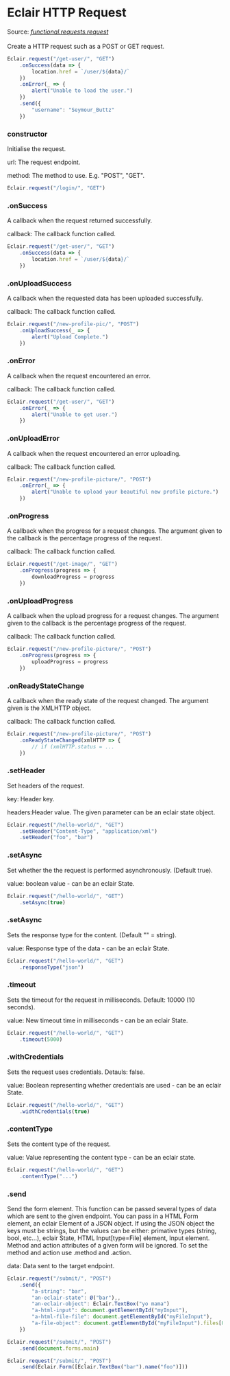 # Eclair HTTP Request
Source: [_functional.requests.request_](https://github.com/SamGarlick/Eclair/tree/main/src/functional/requests/request.js)<br/><br/>
Create a HTTP request such as a POST or GET request.
```javascript
Eclair.request("/get-user/", "GET")
    .onSuccess(data => {
        location.href = `/user/${data}/`
    })
    .onError(_ => {
        alert("Unable to load the user.")
    })
    .send({
        "username": "Seymour_Buttz"
    })
```
### constructor
Initialise the request.

url: The request endpoint.

method: The method to use. E.g. "POST", "GET".
```javascript
Eclair.request("/login/", "GET")
```
### .onSuccess
A callback when the request returned successfully.

callback: The callback function called.
```javascript
Eclair.request("/get-user/", "GET")
    .onSuccess(data => {
        location.href = `/user/${data}/`
    })
```
### .onUploadSuccess
A callback when the requested data has been uploaded successfully.

callback: The callback function called.
```javascript
Eclair.request("/new-profile-pic/", "POST")
    .onUploadSuccess(_ => {
        alert("Upload Complete.")
    })
```
### .onError
A callback when the request encountered an error.

callback: The callback function called.
```javascript
Eclair.request("/get-user/", "GET")
    .onError(_ => {
        alert("Unable to get user.")
    })
```
### .onUploadError
A callback when the request encountered an error uploading.

callback: The callback function called.
```javascript
Eclair.request("/new-profile-picture/", "POST")
    .onError(_ => {
        alert("Unable to upload your beautiful new profile picture.")
    })
```
### .onProgress
A callback when the progress for a request changes. The argument given to the callback is the percentage progress of the request.

callback: The callback function called.
```javascript
Eclair.request("/get-image/", "GET")
    .onProgress(progress => {
        downloadProgress = progress
    })
```
### .onUploadProgress
A callback when the upload progress for a request changes. The argument given to the callback is the percentage progress of the request.

callback: The callback function called.
```javascript
Eclair.request("/new-profile-picture/", "POST")
    .onProgress(progress => {
        uploadProgress = progress
    })
```
### .onReadyStateChange
A callback when the ready state of the request changed. The argument given is the XMLHTTP object.

callback: The callback function called.
```javascript
Eclair.request("/new-profile-picture/", "POST")
    .onReadyStateChanged(xmlHTTP => {
        // if (xmlHTTP.status = ...
    })
```
### .setHeader
Set headers of the request.

key: Header key.

headers:Header value. The given parameter can be an eclair state object.
```javascript
Eclair.request("/hello-world/", "GET")
    .setHeader("Content-Type", "application/xml")
    .setHeader("foo", "bar")
```
### .setAsync
Set whether the the request is performed asynchronously. (Default true).

value: boolean value - can be an eclair State.
```javascript
Eclair.request("/hello-world/", "GET")
    .setAsync(true)
```
### .setAsync
Sets the response type for the content. (Default "" = string).

value: Response type of the data - can be an eclair State.
```javascript
Eclair.request("/hello-world/", "GET")
    .responseType("json")
```
### .timeout
Sets the timeout for the request in milliseconds. Default: 10000 (10 seconds).

value: New timeout time in milliseconds - can be an eclair State.
```javascript
Eclair.request("/hello-world/", "GET")
    .timeout(5000)
```
### .withCredentials
Sets the request uses credentials. Detauls: false.

value: Boolean representing whether credentials are used - can be an eclair State.
```javascript
Eclair.request("/hello-world/", "GET")
    .widthCredentials(true)
```
### .contentType
Sets the content type of the request.

value: Value representing the content type - can be an eclair state.
```javascript
Eclair.request("/hello-world/", "GET")
    .contentType("...")
```
### .send
Send the form element. This function can be passed several types of data which are sent to the given endpoint. You can pass in a HTML Form element, an eclair Element of a JSON object. If using the JSON object the keys must be strings, but the values can be either: primative types (string, bool, etc...), eclair State, HTML Input[type=File] element, Input element. Method and action attributes of a given form will be ignored. To set the method and action use .method and .action.

data: Data sent to the target endpoint.
```javascript
Eclair.request("/submit/", "POST")
    .send({
        "a-string": "bar",
        "an-eclair-state": Ø("bar"),,
        "an-eclair-object": Eclair.TextBox("yo mama")
        "a-html-input": document.getElementById("myInput"),
        "a-html-file-file": document.getElementById("myFileInput"),
        "a-file-object": document.getElementById("myFileInput").files[0]
    })

Eclair.request("/submit/", "POST")
    .send(document.forms.main)

Eclair.request("/submit/", "POST")
    .send(Eclair.Form([Eclair.TextBox("bar").name("foo")]))
```